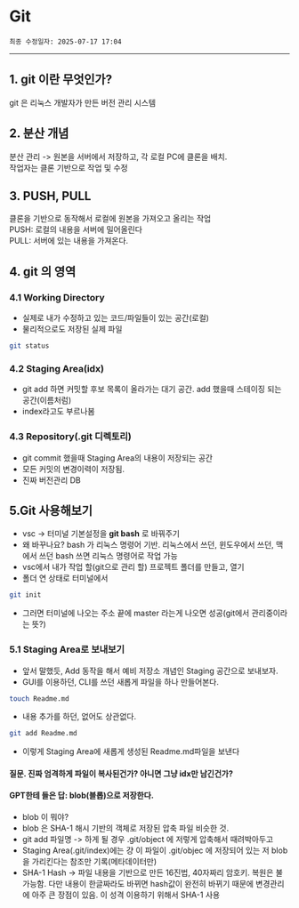 # Git  
    최종 수정일자: 2025-07-17 17:04
---
## 1. git 이란 무엇인가? 
git 은 리눅스 개발자가 만든 버전 관리 시스템  
## 2. 분산 개념
분산 관리 -> 원본을 서버에서 저장하고, 각 로컬 PC에 클론을 배치.  
작업자는 클론 기반으로 작업 및 수정  
## 3. PUSH, PULL  
클론을 기반으로 동작해서 로컬에 원본을 가져오고 올리는 작업  
PUSH: 로컬의 내용을 서버에 밀어올린다  
PULL: 서버에 있는 내용을 가져온다.  
## 4. git 의 영역
### 4.1 Working Directory 
- 실제로 내가 수정하고 있는 코드/파일들이 있는 공간(로컬)
- 물리적으로도 저장된 실제 파일
```bash
git status
```
### 4.2 Staging Area(idx)
- git add 하면 커밋할 후보 목록이 올라가는 대기 공간. add 했을때 스테이징 되는 공간(이름처럼)
- index라고도 부르나봄
### 4.3 Repository(.git 디렉토리)
- git commit 했을때 Staging Area의 내용이 저장되는 공간
- 모든 커밋의 변경이력이 저장됨.
- 진짜 버전관리 DB

## 5.Git 사용해보기
- vsc -> 터미널 기본설정을 **git bash** 로 바꿔주기
- 왜 바꾸나요? bash 가 리눅스 명령어 기반. 리눅스에서 쓰던, 윈도우에서 쓰던, 맥에서 쓰던 bash 쓰면 리눅스 명령어로 작업 가능
- vsc에서 내가 작업 할(git으로 관리 할) 프로젝트 폴더를 만들고, 열기
- 폴더 연 상태로 터미널에서
```bash
git init
```
- 그러면 터미널에 나오는 주소 끝에 master 라는게 나오면 성공(git에서 관리중이라는 뜻?)
### 5.1 Staging Area로 보내보기
- 앞서 말했듯, Add 동작을 해서 예비 저장소 개념인 Staging 공간으로 보내보자.
- GUI를 이용하던, CLI를 쓰던 새롭게 파일을 하나 만들어본다. 
```bash
touch Readme.md
```
- 내용 추가를 하던, 없어도 상관없다. 
```bash
git add Readme.md
```
- 이렇게 Staging Area에 새롭게 생성된 Readme.md파일을 보낸다

#### 질문. 진짜 엄격하게 파일이 복사된건가? 아니면 그냥 idx만 남긴건가? 
#### GPT한테 들은 답: blob(블롭)으로 저장한다.
- blob 이 뭐야? 
- blob 은 SHA-1 해시 기반의 객체로 저장된 압축 파일 비슷한 것.
- git add 파일명 -> 하게 될 경우 .git/object 에 저렇게 압축해서 때려박아두고
- Staging Area(.git/index)에는 걍 이 파일이 .git/objec 에 저장되어 있는 저 blob을 가리킨다는 참조만 기록(메타데이터만)
- SHA-1 Hash -> 파일 내용을 기반으로 만든 16진법, 40자짜리 암호키. 복원은 불가능함. 다만 내용이 한글짜라도 바뀌면 hash값이 완전히 바뀌기 때문에 변경관리에 아주 큰 장점이 있음. 이 성격 이용하기 위해서 SHA-1 사용
